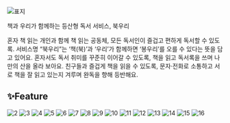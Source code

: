 ![표지](https://github.com/user-attachments/assets/9e7f6199-7a7b-45b9-8a0e-fa885e02b325)

책과 우리가 함께하는 등산형 독서 서비스, 북우리

혼자 책 읽는 개인과 함께 책 읽는 공동체, 모든 독서인이 즐겁고 편하게 독서할 수 있도록. 서비스명 “북우리”는 ‘책(북)’과 ‘우리’가 함께하면 ‘봉우리’를 오를 수 있다는 뜻을 담고 있어요. 혼자서도 독서 취미를 꾸준히 이어갈 수 있도록, 책을 읽고 독서록을 쓰며 나만의 산을 올라 보아요. 친구들과 즐겁게 책을 읽을 수 있도록, 문자·전화로 소통하고 서로 책을 잘 읽고 있는지 겨루며 완독을 향해 등반해요.

## ✨Feature

![2](https://github.com/user-attachments/assets/aac9db16-5b2f-48b7-9508-c67790da9072)
![3](https://github.com/user-attachments/assets/14ac0024-0c5a-49a2-bac9-c6c152e47425)
![4](https://github.com/user-attachments/assets/cd186d09-2a99-4349-8c23-ad561f15ecfc)
![5](https://github.com/user-attachments/assets/2326067a-9f58-418d-a88c-bb5430f9b7e6)
![6](https://github.com/user-attachments/assets/f2523142-4444-4cf2-9a24-8c11e43239d3)
![7](https://github.com/user-attachments/assets/68812bd3-c436-4d65-98be-caca83a8d13c)
![8](https://github.com/user-attachments/assets/60ca7147-79da-448c-bdd9-ada3cf906a13)
![9](https://github.com/user-attachments/assets/c5ed435c-94fa-4e12-baec-035be96f78b5)
![10](https://github.com/user-attachments/assets/bd8550c6-23ec-42db-bbeb-c0c13f810ac8)
![11](https://github.com/user-attachments/assets/5aad5ba5-a1b9-4193-bf34-0743ee33ee2e)
![12](https://github.com/user-attachments/assets/741df4e9-79ce-4353-ba66-e047b3d8535e)
![13](https://github.com/user-attachments/assets/c4662aaf-6dd7-4324-9ec5-966e257c6c8e)
![14](https://github.com/user-attachments/assets/7f40deaf-b944-4876-ad65-3156ee58e7ab)
![15](https://github.com/user-attachments/assets/bc065944-a3a2-4d1a-94fa-59ac4c2c1a51)
![16](https://github.com/user-attachments/assets/8656eacb-e1ad-43d6-8aa8-4a67ffb70677)
